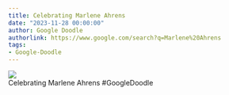 ```yaml
---
title: Celebrating Marlene Ahrens
date: "2023-11-28 00:00:00"
author: Google Doodle
authorlink: https://www.google.com/search?q=Marlene%20Ahrens
tags:
- Google-Doodle
---
```

<img src="https://www.google.com/logos/doodles/2023/marlene-ahrenss-90th-birthday-6753651837109906-l.png" referrerpolicy="no-referrer"><br>Celebrating Marlene Ahrens #GoogleDoodle